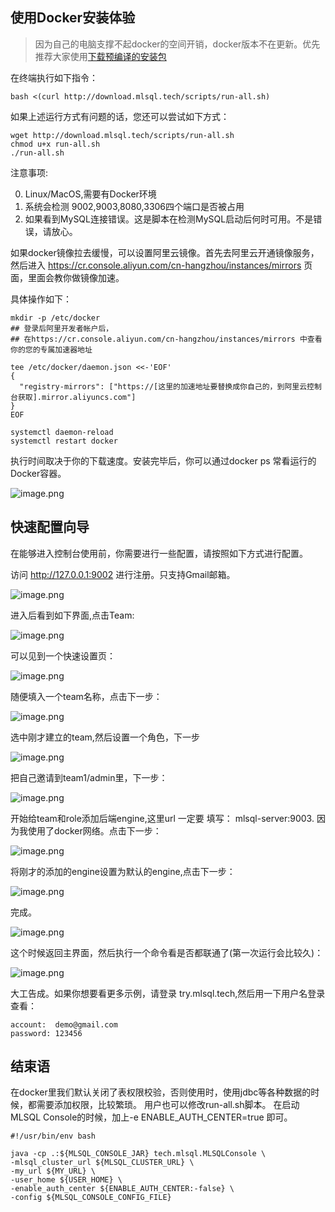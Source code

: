 ## 使用Docker安装体验

> 因为自己的电脑支撑不起docker的空间开销，docker版本不在更新。优先推荐大家使用[下载预编译的安装包](https://docs.mlsql.tech/zh/installation/downloa_prebuild_package.html)

在终端执行如下指令：

```shell
bash <(curl http://download.mlsql.tech/scripts/run-all.sh)
```

如果上述运行方式有问题的话，您还可以尝试如下方式：

```
wget http://download.mlsql.tech/scripts/run-all.sh
chmod u+x run-all.sh
./run-all.sh
```

注意事项:

0. Linux/MacOS,需要有Docker环境
1. 系统会检测 9002,9003,8080,3306四个端口是否被占用
2. 如果看到MySQL连接错误。这是脚本在检测MySQL启动后何时可用。不是错误，请放心。


如果docker镜像拉去缓慢，可以设置阿里云镜像。首先去阿里云开通镜像服务，然后进入
https://cr.console.aliyun.com/cn-hangzhou/instances/mirrors 页面，里面会教你做镜像加速。

具体操作如下：

```shell
mkdir -p /etc/docker
## 登录后阿里开发者帐户后，
## 在https://cr.console.aliyun.com/cn-hangzhou/instances/mirrors 中查看你的您的专属加速器地址

tee /etc/docker/daemon.json <<-'EOF'
{
  "registry-mirrors": ["https://[这里的加速地址要替换成你自己的，到阿里云控制台获取].mirror.aliyuncs.com"]
}
EOF

systemctl daemon-reload
systemctl restart docker
```

执行时间取决于你的下载速度。安装完毕后，你可以通过docker ps 常看运行的Docker容器。

![image.png](http://docs.mlsql.tech/upload_images/1063603-004da41021835b54.png?imageMogr2/auto-orient/strip%7CimageView2/2/w/1240)


## 快速配置向导

在能够进入控制台使用前，你需要进行一些配置，请按照如下方式进行配置。


访问 http://127.0.0.1:9002 进行注册。只支持Gmail邮箱。

![image.png](http://docs.mlsql.tech/upload_images/1063603-5dbdcd1e735e9681.png?imageMogr2/auto-orient/strip%7CimageView2/2/w/1240)

进入后看到如下界面,点击Team:

![image.png](http://docs.mlsql.tech/upload_images/WX20190807-095256.png)

可以见到一个快速设置页：

![image.png](http://docs.mlsql.tech/upload_images/WX20190807-095357.png)

随便填入一个team名称，点击下一步：


![image.png](http://docs.mlsql.tech/upload_images/WX20190807-095440.png)

选中刚才建立的team,然后设置一个角色，下一步

![image.png](http://docs.mlsql.tech/upload_images/WX20190807-095542.png)

把自己邀请到team1/admin里，下一步：

![image.png](http://docs.mlsql.tech/upload_images/WX20190807-095644.png)

开始给team和role添加后端engine,这里url 一定要 填写： mlsql-server:9003. 因为我使用了docker网络。点击下一步：

![image.png](http://docs.mlsql.tech/upload_images/WX20190807-095834.png)

将刚才的添加的engine设置为默认的engine,点击下一步：

![image.png](http://docs.mlsql.tech/upload_images/WX20190807-095955.png)

完成。

![image.png](http://docs.mlsql.tech/upload_images/WX20190807-100026.png)

这个时候返回主界面，然后执行一个命令看是否都联通了(第一次运行会比较久)：

![image.png](http://docs.mlsql.tech/upload_images/WX20190807-100144.png)

大工告成。如果你想要看更多示例，请登录 try.mlsql.tech,然后用一下用户名登录查看：

```
account:  demo@gmail.com
password: 123456
```


## 结束语
在docker里我们默认关闭了表权限校验，否则使用时，使用jdbc等各种数据的时候，都需要添加权限，比较繁琐。
用户也可以修改run-all.sh脚本。
在启动MLSQL Console的时候，加上-e ENABLE_AUTH_CENTER=true 即可。

```shell
#!/usr/bin/env bash

java -cp .:${MLSQL_CONSOLE_JAR} tech.mlsql.MLSQLConsole \
-mlsql_cluster_url ${MLSQL_CLUSTER_URL} \
-my_url ${MY_URL} \
-user_home ${USER_HOME} \
-enable_auth_center ${ENABLE_AUTH_CENTER:-false} \
-config ${MLSQL_CONSOLE_CONFIG_FILE}
```

